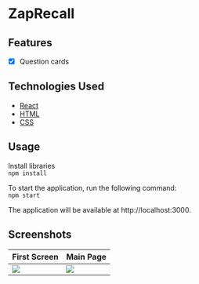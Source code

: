 # ZapRecall



## Features

- [x] Question cards

## Technologies Used

- [React](https://pt-br.reactjs.org/)
- [HTML](https://developer.mozilla.org/pt-BR/docs/Web/HTML)
- [CSS](https://developer.mozilla.org/pt-BR/docs/Web/CSS)

## Usage

Install libraries  
`npm install`  

To start the application, run the following command:  
`npm start`  

The application will be available at http://localhost:3000.

## Screenshots

| First Screen | Main Page |
|------------------|-------------------|
|<img src="https://user-images.githubusercontent.com/74396779/230798765-0f6ba9a9-76c7-44e9-ba69-c8db829e301f.png"/>|<img src="https://user-images.githubusercontent.com/74396779/230798746-9a862227-95dd-47b1-86ac-d5f018cd4aa8.gif"/>|
